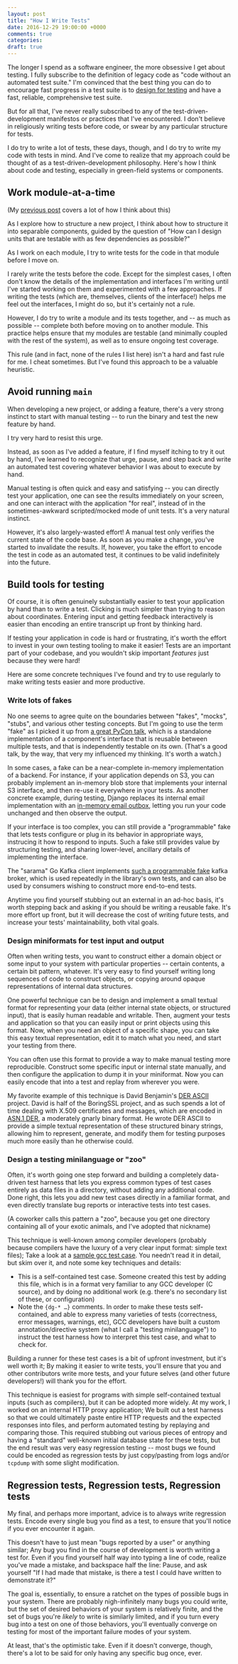 ```yaml
---
layout: post
title: "How I Write Tests"
date: 2016-12-29 19:00:00 +0000
comments: true
categories:
draft: true
---
```


The longer I spend as a software engineer, the more obsessive I get
about testing. I fully subscribe to the definition of legacy code as
"code without an automated test suite." I'm convinced that the best
thing you can do to encourage fast progress in a test suite is to
[design for testing][design-for-testing] and have a fast, reliable,
comprehensive test suite.

But for all that, I've never really subscribed to any of the
test-driven-development manifestos or practices that I've
encountered. I don't believe in religiously writing tests before code,
or swear by any particular structure for tests.

I do try to write a lot of tests, these days, though, and I do try to
write my code with tests in mind. And I've come to realize that my
approach could be thought of as a test-driven-development
philosophy. Here's how I think about code and testing, especially in
green-field systems or components.

## Work module-at-a-time

(My [previous post][design-for-testing] covers a lot of how I think
about this)

As I explore how to structure a new project, I think about how to
structure it into separable components, guided by the question of "How
can I design units that are testable with as few dependencies as
possible?"

As I work on each module, I try to write tests for the code in that
module before I move on.

I rarely write the tests before the code. Except for the simplest
cases, I often don't know the details of the implementation and
interfaces I'm writing until I've started working on them and
experimented with a few approaches. If writing the tests (which are,
themselves, clients of the interface!) helps me feel out the
interfaces, I might do so, but it's certainly not a rule.

However, I do try to write a module and its tests together, and -- as
much as possible -- complete both before moving on to another
module. This practice helps ensure that my modules are testable (and
minimally coupled with the rest of the system), as well as to ensure
ongoing test coverage.

This rule (and in fact, none of the rules I list here) isn't a hard
and fast rule for me. I cheat sometimes. But I've found this approach
to be a valuable heuristic.

## Avoid running `main`

When developing a new project, or adding a feature, there's a very
strong instinct to start with manual testing -- to run the binary and
test the new feature by hand.

I try very hard to resist this urge.

Instead, as soon as I've added a feature, if I find myself itching to
try it out by hand, I've learned to recognize that urge, pause, and
step back and write an automated test covering whatever behavior I was
about to execute by hand.

Manual testing is often quick and easy and satisfying -- you can
directly test your application, one can see the results immediately on
your screen, and one can interact with the application "for real",
instead of in the sometimes-awkward scripted/mocked mode of unit
tests. It's a very natural instinct.

However, it's also largely-wasted effort! A manual test only verifies
the current state of the code base. As soon as you make a change,
you've started to invalidate the results. If, however, you take the
effort to encode the test in code as an automated test, it continues
to be valid indefinitely into the future.

## Build tools for testing

Of course, it is often genuinely substantially easier to test your
application by hand than to write a test. Clicking is much simpler
than trying to reason about coordinates. Entering input and getting
feedback interactively is easier than encoding an entire transcript up
front by thinking hard.

If testing your application in code is hard or frustrating, it's worth
the effort to invest in your own testing tooling to make it easier!
Tests are an important part of your codebase, and you wouldn't skip
important *features* just because they were hard!

Here are some concrete techniques I've found and try to use regularly
to make writing tests easier and more productive.

### Write lots of fakes

No one seems to agree quite on the boundaries between "fakes",
"mocks", "stubs", and various other testing concepts. But I'm going to
use the term "fake" as I picked it up from
[a great PyCon talk][stop-mocking], which is a standalone
implementation of a component's interface that is reusable between
multiple tests, and that is independently testable on its own. (That's
a good talk, by the way, that very my influenced my thinking. It's
worth a watch.)

In some cases, a fake can be a near-complete in-memory implementation
of a backend. For instance, if your application depends on S3, you can
probably implement an in-memory blob store that implements your
internal S3 interface, and then re-use it everywhere in your tests. As
another concrete example, during testing, Django replaces its internal
email implementation with an [in-memory email outbox][django-email],
letting you run your code unchanged and then observe the output.

If your interface is too complex, you can still provide a
"programmable" fake that lets tests configure or plug in its behavior
in appropriate ways, instrucing it how to respond to inputs. Such a
fake still provides value by structuring testing, and sharing
lower-level, ancillary details of implementing the interface.

The "sarama" Go Kafka client implements
[such a programmable fake](https://godoc.org/github.com/Shopify/sarama#MockBroker)
kafka broker, which is used repeatedly in the library's own tests, and
can also be used by consumers wishing to construct more end-to-end
tests.

Anytime you find yourself stubbing out an external in an ad-hoc basis,
it's worth stepping back and asking if you should be writing a
reusable fake. It's more effort up front, but it will decrease the
cost of writing future tests, and increase your tests'
maintainability, both vital goals.

### Design miniformats for test input and output

Often when writing tests, you want to construct either a domain object
or some input to your system with particular properties -- certain
contents, a certain bit pattern, whatever. It's very easy to find
yourself writing long sequences of code to construct objects, or
copying around opaque representations of internal data structures.

One powerful technique can be to design and implement a small textual
format for representing your data (either internal state objects, or
structured input), that is easily human readable and writable. Then,
augment your tests and application so that you can easily input or
print objects using this format. Now, when you need an object of a
specific shape, you can take this easy textual representation, edit it
to match what you need, and start your testing from there.

You can often use this format to provide a way to make manual testing
more reproducible. Construct some specific input or internal state
manually, and then configure the application to dump it in your
miniformat. Now you can easily encode that into a test and replay from
wherever you were.

My favorite example of this technique is David Benjamin's
[DER ASCII][der-ascii] project. David is half of the BoringSSL
project, and as such spends a lot of time dealing with X.509
certificates and messages, which are encoded in [ASN.1 DER][der], a
moderately gnarly binary format. He wrote DER ASCII to provide a
simple textual representation of these structured binary strings,
allowing him to represent, generate, and modify them for testing
purposes much more easily than he otherwise could.

### Design a testing minilanguage or "zoo"

Often, it's worth going one step forward and building a completely
data-driven test harness that lets you express common types of test
cases entirely as data files in a directory, without adding any
additional code. Done right, this lets you add new test cases directly
in a familiar format, and even directly translate bug reports or
interactive tests into test cases.

(A coworker calls this pattern a "zoo", because you get one directory
containing all of your exotic animals, and I've adopted that nickname)

This technique is well-known among compiler developers (probably
because compilers have the luxury of a very clear input format: simple
text files); Take a look at a [sample gcc test case][gcc-test]. You
needn't read it in detail, but skim over it, and note some key
techniques and details:

 - This is a self-contained test case. Someone created this test by
   adding this file, which is in a format very familiar to any GCC
   developer (C source), and by doing no additional work (e.g. there's
   no secondary list of these, or configuration)
 - Note the `{dg-* …}` comments. In order to make these tests
   self-contained, and able to express many varieties of tests
   (correctness, error messages, warnings, etc), GCC developers have
   built a custom annotation/directive system (what I call a "testing
   minilanguage") to instruct the test harness how to interpret this
   test case, and what to check for.

[gcc-test]: https://github.com/gcc-mirror/gcc/blob/87d59e72dfe85065aa3fdefdd01dd538292392ea/gcc/testsuite/c-c%2B%2B-common/array-lit.c

Building a runner for these test cases is a bit of upfront investment,
but it's well worth it; By making it easier to write tests, you'll
ensure that you and other contributors write more tests, and your
future selves (and other future developers!) will thank you for the
effort.

This technique is easiest for programs with simple self-contained
textual inputs (such as compilers), but it can be adopted more
widely. At my work, I worked on an internal HTTP proxy application; We
built out a test harness so that we could ultimately paste entire HTTP
requests and the expected responses into files, and perform automated
testing by replaying and comparing those. This required stubbing out
various pieces of entropy and having a "standard" well-known initial
database state for these tests, but the end result was very easy
regression testing -- most bugs we found could be encoded as
regression tests by just copy/pasting from logs and/or `tcpdump` with
some slight modification.

## Regression tests, Regression tests, Regression tests

My final, and perhaps more important, advice is to always write
regression tests. Encode every single bug you find as a test, to
ensure that you'll notice if you ever encounter it again.

This doesn't have to just mean "bugs reported by a user" or anything
similar; Any bug you find in the course of development is worth
writing a test for. Even if you find yourself half way into typing a
line of code, realize you've made a mistake, and backspace half the
line: Pause, and ask yourself "If I had made that mistake, is there a
test I could have written to demonstrate it?"

The goal is, essentially, to ensure a ratchet on the types of possible
bugs in your system. There are probably nigh-infinitely many bugs you
could write, but the set of desired behaviors of your system is
relatively finite, and the set of bugs you're *likely* to write is
similarly limited, and if you turn every bug into a test on one of
those behaviors, you'll eventually converge on testing for most of the
important failure modes of your system.

At least, that's the optimistic take. Even if it doesn't converge,
though, there's a lot to be said for only having any specific bug
once, ever.

[design-for-testing]: /2016/03/design-for-testability/
[stop-mocking]: https://www.youtube.com/watch?v=Xu5EhKVZdV8
[django-email]: https://docs.djangoproject.com/en/1.10/topics/testing/tools/#email-services
[der]: https://en.wikipedia.org/wiki/X.690#DER_encoding
[der-ascii]: https://github.com/google/der-ascii
